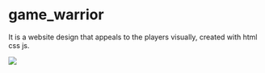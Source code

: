 # game_warrior

It is a website design that appeals to the players visually, created with html css js.

![](game_warrior_screen.gif)

